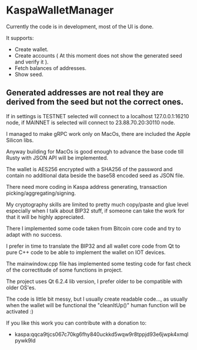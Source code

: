 # KaspaWalletManager

Currently the code is in development, most of the UI is done.

It supports:

* Create wallet.
* Create accounts ( At this moment does not show the generated seed and verify it ).
* Fetch balances of addresses.
* Show seed.

## Generated addresses are not real they are derived from the seed but not the correct ones.

If in settings is TESTNET selected will connect to a localhost 127.0.0.1:16210 node, if MAINNET is selected will connect to 23.88.70.20:30110 node.

I managed to make gRPC work only on MacOs, there are included the Apple Silicon libs.

Anyway building for MacOs is good enough to advance the base code till Rusty with JSON API will be implemented.

The wallet is AES256 encrypted with a SHA256 of the password and contain no additional data beside the base58 encoded seed as JSON file.

There need more coding in Kaspa address generating, transaction picking/aggregating/signing.

My cryptography skills are limited to pretty much copy/paste and glue level especially when I talk about BIP32 stuff, if someone can take the work for that it will be highly appreciated.

There I implemented some code taken from Bitcoin core code and try to adapt with no success.

I prefer in time to translate the BIP32 and all wallet core code from Qt to pure C++ code to be able to implement the wallet on IOT devices.

The mainwindow.cpp file has implemented some testing code for fast check of the correctitude of some functions in project.

The project uses Qt 6.2.4 lib version, I prefer older to be compatible with older OS'es.

The code is little bit messy, but I usually create readable code..., as usually when the wallet will be functional the "cleanItUp()" human function will be activated :)
 

If you like this work you can contribute with a donation to:

* kaspa:qqca9tjcs067c70kg6fhy840uckkd5wqw9r8tppjd93e6jwpk4xmqlpywk9ld
